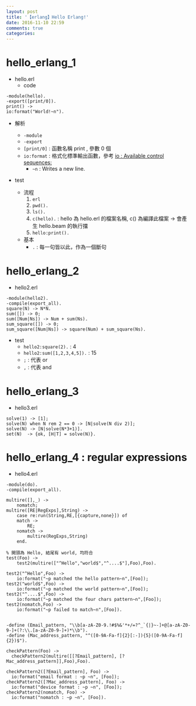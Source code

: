 ```yaml
---
layout: post
title: '【erlang】Hello Erlang!'
date: 2016-11-10 22:59
comments: true
categories: 
---
```

# hello_erlang_1

- hello.erl
	- code  
```
-module(hello).
-export([print/0]).
print() -> 
io:format("World!~n").
```

  - 解析
    - `-module`
    - `-export`
    - `[print/0]` : 函數名稱 print , 參數 0 個
    - `io:format` : 格式化標準輸出函數，參考 [io : Available control sequences:](http://erlang.org/doc/man/io.html#fread-2)
      - `~n` : Writes a new line.

- test
	- 流程
		1. `erl`
		2. `pwd().`
		3. `ls().`
		4. `c(hello).` : hello 為 hello.erl 的檔案名稱, c() 為編譯此檔案 -> 會產生 hello.beam 的執行擋
		5. `hello:print().`
	- 基本
		- `.` : 每一句皆以此，作為一個斷句

# hello_erlang_2

- hello2.erl
```
-module(hello2).
-compile(export_all).
square(N) -> N*N.
sum([]) -> 0;
sum([Num|Ns]) -> Num + sum(Ns).
sum_square([]) -> 0;
sum_square([Num|Ns]) -> square(Num) + sum_square(Ns).
```

- test
	- `hello2:square(2).` : 4
	- `hello2:sum([1,2,3,4,5]).` : 15
	- `;` : 代表 or
	- `,` : 代表 and

# hello_erlang_3

- hello3.erl
```
solve(1) -> [1];
solve(N) when N rem 2 == 0 -> [N|solve(N div 2)];
solve(N) -> [N|solve(N*3+1)].
set(N) 	-> {ok, [H|T] = solve(N)}.
```

# hello_erlang_4 : regular expressions

- hello4.erl
```
-module(do).
-compile(export_all).

multire([],_) ->
    nomatch;
multire([RE|RegExps],String) ->
    case re:run(String,RE,[{capture,none}]) of
    match ->
        RE;
    nomatch ->
        multire(RegExps,String)
    end.

% 開頭為 Hello, 結尾有 world, 均符合
test(Foo) ->
    test2(multire(["^Hello","world$","^....$"],Foo),Foo).

test2("^Hello",Foo) ->
    io:format("~p matched the hello pattern~n",[Foo]);
test2("world$",Foo) ->
    io:format("~p matched the world pattern~n",[Foo]);
test2("^....$",Foo) ->
    io:format("~p matched the four chars pattern~n",[Foo]);
test2(nomatch,Foo) ->
    io:format("~p failed to match~n",[Foo]).


-define (Email_pattern, "\\b[a-zA-Z0-9.!#$%&'*+/=?^_`{|}~-]+@[a-zA-Z0-9-]+(?:\\.[a-zA-Z0-9-]+)*\\b").
-define (Mac_address_pattern, "^([0-9A-Fa-f]{2}[:-]){5}([0-9A-Fa-f]{2})$").

checkPattern(Foo) -> 
  checkPattern2(multire([[?Email_pattern], [?Mac_address_pattern]],Foo),Foo).

checkPattern2([?Email_pattern], Foo) ->
  io:format("email format : ~p ~n", [Foo]);
checkPattern2([?Mac_address_pattern], Foo) ->
  io:format("device format : ~p ~n", [Foo]);
checkPattern2(nomatch, Foo) ->
  io:format("nomatch : ~p ~n", [Foo]). 	
```